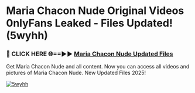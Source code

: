 # Maria Chacon Nude Original Videos 0nlyFans Leaked - Files Updated! (5wyhh)

<h3>🔴 CLICK HERE 🌐==►► <a href="https://tinyurl.com/4mcuefdz" rel="nofollow">Maria Chacon Nude Updated Files</a></h3>

Get Maria Chacon Nude and all content. Now you can access all videos and pictures of Maria Chacon Nude. New Updated Files 2025!

[![5wyhh](https://i.imgur.com/StAQSOY.gif)](https://tinyurl.com/4mcuefdz)
